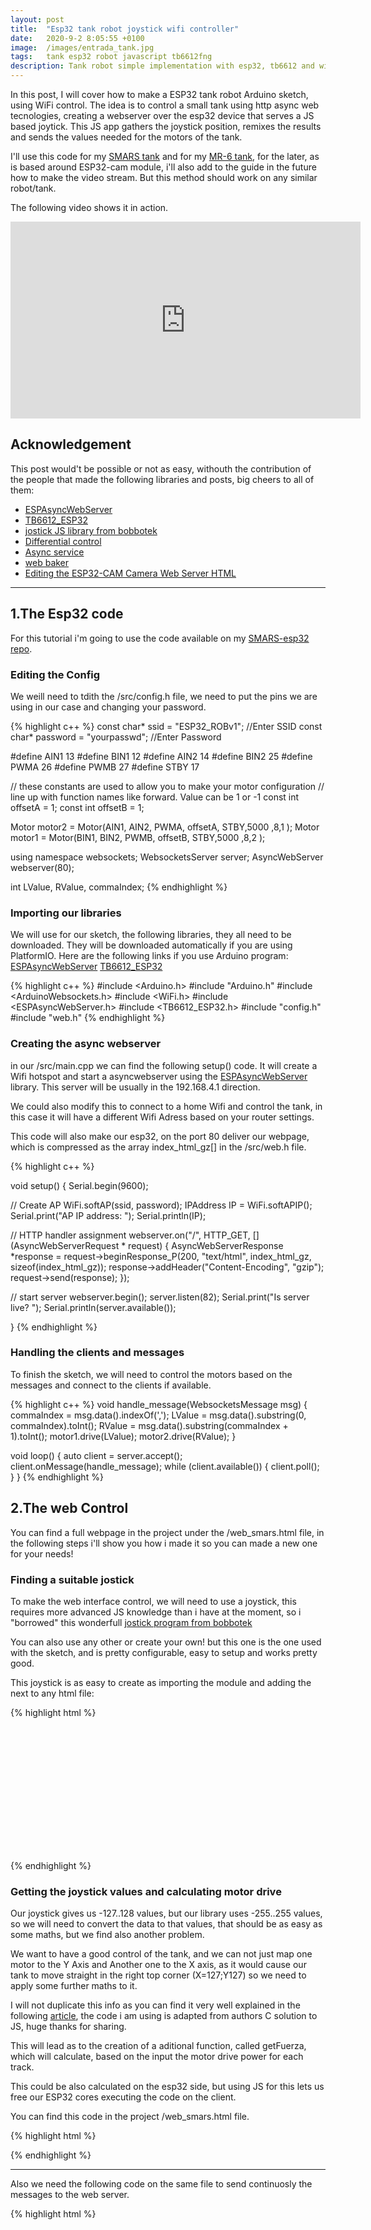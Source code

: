 ```yaml
---
layout: post
title:  "Esp32 tank robot joystick wifi controller"
date:   2020-9-2 8:05:55 +0100
image:  /images/entrada_tank.jpg
tags:   tank esp32 robot javascript tb6612fng
description: Tank robot simple implementation with esp32, tb6612 and wifi. Async http web server control, using just one joystick to control the movement.
---
```


In this post, I will cover how to make a ESP32 tank robot Arduino sketch, using WiFi control. The idea is to control a small tank using http async web tecnologies, creating a webserver over the esp32 device that serves a JS based joytick. This JS app gathers the joystick position, remixes the results and sends the values needed for the motors of the tank.

I'll use this code for my [SMARS tank](https://nkmakes.github.io/2020/08/10/smars-esp32-wifi-robot-tank/) and for my [MR-6 tank](https://www.thingiverse.com/thing:2753227), for the later, as is based around ESP32-cam module, i'll also add to the guide in the future how to make the video stream. But this method should work on any similar robot/tank.

The following video shows it in action.

<iframe width="560" height="315" src="https://www.youtube.com/embed/Z3jsNJ_2ksw" frameborder="0" allow="accelerometer; autoplay; encrypted-media; gyroscope; picture-in-picture" allowfullscreen></iframe>


## Acknowledgement
This post would't be possible or not as easy, withouth the contribution of the people that made the following libraries and posts, big cheers to all of them:

- [ESPAsyncWebServer](https://github.com/me-no-dev/ESPAsyncWebServer)
- [TB6612_ESP32](https://github.com/pablopeza/TB6612FNG_ESP32)
- [jostick JS library from bobbotek](https://github.com/bobboteck/JoyStick)
- [Differential control](https://www.impulseadventure.com/elec/robot-differential-steering.html)
- [Async service](https://github.com/neonious/lowjs_esp32_examples/blob/master/neonious_one/cellphone_controlled_rc_car/www/index.html)
- [web baker](https://gchq.github.io/CyberChef/#recipe=Gzip('Dynamic%20Huffman%20Coding','index.html.gz','',false)To_Hex('0x',0)Split('0x',',0x'))
- [Editing the ESP32-CAM Camera Web Server HTML](https://robotzero.one/esp32-cam-custom-html/)

---

## 1.The Esp32 code

For this tutorial i'm going to use the code available on my [SMARS-esp32 repo](https://github.com/nkmakes/SMARS-esp32).

### Editing the Config

We weill need to tdith the /src/config.h file, we need to put the pins we are using in our case and changing your password.

{% highlight c++ %}
const char* ssid = "ESP32_ROBv1"; //Enter SSID
const char* password = "yourpasswd"; //Enter Password

#define AIN1 13
#define BIN1 12
#define AIN2 14
#define BIN2 25
#define PWMA 26
#define PWMB 27
#define STBY 17

// these constants are used to allow you to make your motor configuration
// line up with function names like forward.  Value can be 1 or -1
const int offsetA = 1;
const int offsetB = 1;

Motor motor2 = Motor(AIN1, AIN2, PWMA, offsetA, STBY,5000 ,8,1 );
Motor motor1 = Motor(BIN1, BIN2, PWMB, offsetB, STBY,5000 ,8,2 );
 
using namespace websockets;
WebsocketsServer server;
AsyncWebServer webserver(80);

int LValue, RValue, commaIndex;
{% endhighlight %}

### Importing our libraries
We will use for our sketch, the following libraries, they all need to be downloaded. They will be downloaded automatically if you are using PlatformIO. Here are the following links if you use Arduino program:
[ESPAsyncWebServer](https://github.com/me-no-dev/ESPAsyncWebServer)
[TB6612_ESP32](https://github.com/pablopeza/TB6612FNG_ESP32)

{% highlight c++ %}
#include <Arduino.h>
#include "Arduino.h"
#include <ArduinoWebsockets.h>
#include <WiFi.h>
#include <ESPAsyncWebServer.h>
#include <TB6612_ESP32.h>
#include "config.h"
#include "web.h"
{% endhighlight %}

### Creating the async webserver

in our /src/main.cpp we can find the following setup() code. It will create a Wifi hotspot and start a asyncwebserver using the [ESPAsyncWebServer](https://github.com/me-no-dev/ESPAsyncWebServer) library. This server will be usually in the 192.168.4.1 direction.

We could also modify this to connect to a home Wifi and control the tank, in this case it will have a different Wifi Adress based on your router settings.

This code will also make our esp32, on the port 80 deliver our webpage, which is compressed as the array index_html_gz[] in the /src/web.h file.

{% highlight c++ %}

void setup()
{
  Serial.begin(9600);

  // Create AP
  WiFi.softAP(ssid, password);
  IPAddress IP = WiFi.softAPIP();
  Serial.print("AP IP address: ");
  Serial.println(IP);

  // HTTP handler assignment
  webserver.on("/", HTTP_GET, [](AsyncWebServerRequest * request) {
    AsyncWebServerResponse *response = request->beginResponse_P(200, "text/html", index_html_gz, sizeof(index_html_gz));
    response->addHeader("Content-Encoding", "gzip");
    request->send(response);
  });

  // start server
  webserver.begin();
  server.listen(82);
  Serial.print("Is server live? ");
  Serial.println(server.available());
 
}
{% endhighlight %}

### Handling the clients and messages

To finish the sketch, we will need to control the motors based on the messages and connect to the clients if available.


{% highlight c++ %}
void handle_message(WebsocketsMessage msg) {
  commaIndex = msg.data().indexOf(',');
  LValue = msg.data().substring(0, commaIndex).toInt();
  RValue = msg.data().substring(commaIndex + 1).toInt();
  motor1.drive(LValue);
  motor2.drive(RValue);
}
 
void loop()
{
  auto client = server.accept();
  client.onMessage(handle_message);
  while (client.available()) {
    client.poll();
  }
}
{% endhighlight %}

## 2.The web Control

You can find a full webpage in the project under the /web_smars.html file, in the following steps i'll show you how i made it so you can made a new one for your needs!

### Finding a suitable jostick

To make the web interface control, we will need to use a joystick, this requires more advanced JS knowledge than i have at the moment, so i "borrowed" this wonderfull [jostick program from bobbotek](https://github.com/bobboteck/JoyStick)

You can also use any other or create your own! but this one is the one used with the sketch, and is pretty configurable, easy to setup and works pretty good.

This joystick is as easy to create as importing the module and adding the next to any html file:

{% highlight html %}

<div id="joyDiv" style="width:200px;height:200px;margin:auto;"></div>

{% endhighlight %}

### Getting the joystick values and calculating motor drive

Our joystick gives us -127..128 values, but our library uses -255..255 values, so we will need to convert the data to that values, that should be as easy as some maths, but we find also another problem.

We want to have a good control of the tank, and we can not just map one motor to the Y Axis and Another one to the X axis, as it would cause our tank to move straight in the right top corner (X=127;Y127) so we need to apply some further maths to it.

I will not duplicate this info as you can find it very well explained in the following [article](https://www.impulseadventure.com/elec/robot-differential-steering.html), the code i am using is adapted from authors C solution to JS, huge thanks for sharing.

This will lead as to the creation of a aditional function, called getFuerza, which will calculate, based on the input the motor drive power for each track.

This could be also calculated on the esp32 side, but using JS for this lets us free our ESP32 cores executing the code on the client.


You can find this code in the project /web_smars.html file.

{% highlight html %}
<script type="text/javascript">
    // Create JoyStick object into the DIV 'joyDiv'
    var joy = new JoyStick('joyDiv');
    var inputPosX = document.getElementById("posizioneX");
    var inputPosY = document.getElementById("posizioneY");
    var direzione = document.getElementById("direzione");
    var fuerzaI = document.getElementById("fuerzaI");
    var fuerzaD = document.getElementById("fuerzaD");
    var x = document.getElementById("X");
    var y = document.getElementById("Y");




    function getfuerza(nJoyX, nJoyY) {
        var nMotMixL;
        var nMotMixR;
        var fPivYLimit = 32.0; //The threshold at which the pivot action starts
        //                This threshold is measured in units on the Y-axis
        //                away from the X-axis (Y=0). A greater value will assign
        //                more of the joystick's range to pivot actions.
        //                Allowable range: (0..+127)

        // TEMP VARIABLES
        var nMotPremixL;    // Motor (left)  premixed output        (-128..+127)
        var nMotPremixR;    // Motor (right) premixed output        (-128..+127)
        var nPivSpeed;      // Pivot Speed                          (-128..+127)
        var fPivScale;       // Balance scale b/w drive and pivot    (   0..1   )

        // Calculate Drive Turn output due to Joystick X input
        if (nJoyY >= 0) {
            // Forward
            nMotPremixL = (nJoyX >= 0 ? 100.0 : 100.0 + parseFloat(nJoyX));
            nMotPremixR = (nJoyX >= 0 ? 100.0 - nJoyX : 100.0);
        } else {
            // Reverse
            nMotPremixL = (nJoyX >= 0 ? 100.0 - nJoyX : 100.0);
            nMotPremixR = (nJoyX >= 0 ? 100.0 : 100.0 + parseFloat(nJoyX));
        }

        // Scale Drive output due to Joystick Y input (throttle)
        nMotPremixL = nMotPremixL * nJoyY / 100.0;
        nMotPremixR = nMotPremixR * nJoyY / 100.0;

        // Now calculate pivot amount
        // - Strength of pivot (nPivSpeed) based on Joystick X input
        // - Blending of pivot vs drive (fPivScale) based on Joystick Y input
        nPivSpeed = nJoyX;
        fPivScale = (Math.abs(nJoyY) > fPivYLimit) ? 0.0 : (1.0 - Math.abs(nJoyY) / fPivYLimit);

        // Calculate final mix of Drive and Pivot
        nMotMixL = (1.0 - fPivScale) * nMotPremixL + fPivScale * (nPivSpeed);
        nMotMixR = (1.0 - fPivScale) * nMotPremixR + fPivScale * (-nPivSpeed);


        return Math.round(nMotMixL * 2.55) + "," + Math.round(nMotMixR * 2.55);   // The function returns the product of p1 and p2
    }

    // we set to 30 ms the send time
    setInterval(function () { send(getfuerza(joy.GetX(), joy.GetY())); }, 300);

</script>
{% endhighlight %}

---

Also we need the following code on the same file to send continuosly the messages to the web server.

{% highlight html %}
    <script>


        const view = document.getElementById('stream');
        const WS_URL = "ws://" + window.location.host + ":82";
        const ws = new WebSocket(WS_URL);

        ws.onmessage = message => {
            if (message.data instanceof Blob) {
                var urlObject = URL.createObjectURL(message.data);
                view.src = urlObject;
            }
        };


        var lastText, lastSend, sendTimeout;
        // limit sending to one message every 30 ms
        // https://github.com/neonious/lowjs_esp32_examples/blob/master/neonious_one/cellphone_controlled_rc_car/www/index.html
        function send(txt) {
            var now = new Date().getTime();
            if (lastSend === undefined || now - lastSend >= 30) {
                try {
                    ws.send(txt);
                    lastSend = new Date().getTime();
                    return;
                } catch (e) {
                    console.log(e);
                }
            }
            lastText = txt;
            if (!sendTimeout) {
                var ms = lastSend !== undefined ? 30 - (now - lastSend) : 30;
                if (ms < 0)
                    ms = 0;
                sendTimeout = setTimeout(() => {
                    sendTimeout = null;
                    send(lastText);
                }, ms);
            }
        }

    </script>

{% endhighlight %}



### Getting our web changes to the ESP32

To display our modified webpage, we need to add the compressed code to the /src/web.h file. For this it needs to be first compressed, you need to add all of your webpage code to the input field in the following [web baker](https://gchq.github.io/CyberChef/#recipe=Gzip('Dynamic%20Huffman%20Coding','index.html.gz','',false)To_Hex('0x',0)Split('0x',',0x')).

Then you will need to copy all of the output data, withouth the first "," inside of the src/web.h file, as content of the index_html_gz[] array.


## Conclusion

If you followed this tutorial, you should be able to control a esp32 robot based tank using a webserver and a jostick, if you find any problems following the guide or you think anything needs any change feel free to add any comments.

You can see some short videos of the SMARS tank using this code. As you can see its pretty easy to control and responsive.


<iframe width="560" height="315" src="https://www.youtube.com/embed/uIImwilvI2s" frameborder="0" allow="accelerometer; autoplay; encrypted-media; gyroscope; picture-in-picture" allowfullscreen></iframe>












